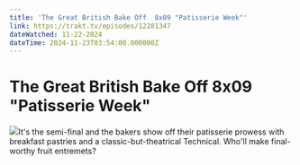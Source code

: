 ```yaml
---
title: 'The Great British Bake Off  8x09 "Patisserie Week"' 
link: https://trakt.tv/episodes/12281347
dateWatched: 11-22-2024
dateTime: 2024-11-23T03:54:00.000000Z
---
```

# The Great British Bake Off  8x09 "Patisserie Week"

![](https://walter-r2.trakt.tv/images/episodes/012/281/347/screenshots/thumb/bebcf91a27.jpg)It's the semi-final and the bakers show off their patisserie prowess with breakfast pastries and a classic-but-theatrical Technical. Who'll make final-worthy fruit entremets?